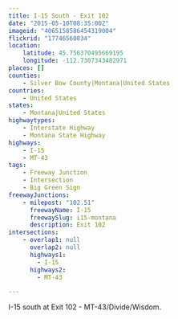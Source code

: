 ```yaml
---
title: I-15 South - Exit 102
date: "2015-05-10T08:35:00Z"
imageid: "4065158586454319004"
flickrid: "17746560834"
location:
    latitude: 45.756370495669195
    longitude: -112.7307343482971
places: []
counties:
    - Silver Bow County|Montana|United States
countries:
    - United States
states:
    - Montana|United States
highwaytypes:
    - Interstate Highway
    - Montana State Highway
highways:
    - I-15
    - MT-43
tags:
    - Freeway Junction
    - Intersection
    - Big Green Sign
freewayJunctions:
    - milepost: "102.51"
      freewayName: I-15
      freewaySlug: i15-montana
      description: Exit 102
intersections:
    - overlap1: null
      overlap2: null
      highways1:
        - I-15
      highways2:
        - MT-43

---
```

I-15 south at Exit 102 - MT-43/Divide/Wisdom.